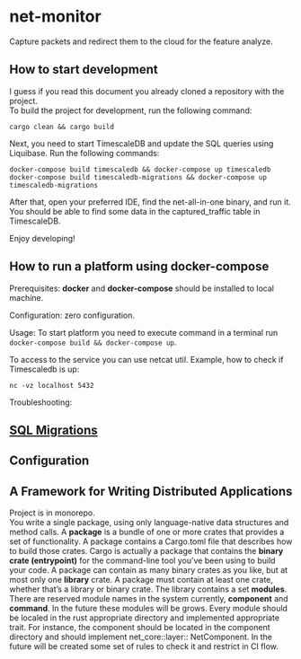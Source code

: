 # net-monitor

Capture packets and redirect them to the cloud for the feature analyze.

## How to start development

I guess if you read this document you already cloned a repository with the project.  
To build the project for development, run the following command:

``
cargo clean && cargo build
``

Next, you need to start TimescaleDB and update the SQL queries using Liquibase. Run the following
commands:

``
docker-compose build timescaledb && docker-compose up timescaledb
``  
``
docker-compose build timescaledb-migrations && docker-compose up timescaledb-migrations
``

After that, open your preferred IDE, find the net-all-in-one binary, and run it. You should be able
to find some data in the captured_traffic table in TimescaleDB.

Enjoy developing!

## How to run a platform using docker-compose

Prerequisites: **docker** and **docker-compose** should be installed to local machine.

Configuration: zero configuration.

Usage: To start platform you need to execute command in a terminal
run ``docker-compose build && docker-compose up``.

To access to the service you can use netcat util. Example, how to check if Timescaledb is up:

``nc -vz localhost 5432``

Troubleshooting:

## [SQL Migrations](net-timescale%2Fmigrations)

## Configuration

## A Framework for Writing Distributed Applications

Project is in monorepo.  
You write a single package, using only language-native data structures and method calls.
A **package** is a bundle of one or more crates that provides a set of functionality. A package
contains a Cargo.toml file that describes how to build those crates. Cargo is actually a package
that contains the **binary crate (entrypoint)** for the command-line tool you’ve been using to build
your code. A package can contain as many binary crates as you like, but at most only one **library**
crate. A package must contain at least one crate, whether that’s a library or binary crate. The
library contains a set **modules**. There are reserved module names in the system currently,
**component** and **command**. In the future these modules will be grows. Every module should
be localed in the rust appropriate directory and implemented appropriate trait. For instance, the
component should be located in the component directory and should implement net_core::layer::
NetComponent. In the future will be created some set of rules to check it and restrict in CI flow.